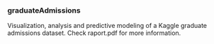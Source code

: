 ### graduateAdmissions
Visualization, analysis and predictive modeling of a Kaggle graduate admissions dataset. Check raport.pdf for more information.
